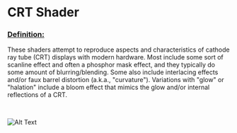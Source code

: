 # CRT Shader

### [Definition:](https://docs.libretro.com/shader/crt/)
These shaders attempt to reproduce aspects and characteristics of cathode ray tube (CRT) displays with modern hardware. Most include some sort of scanline effect and often a phosphor mask effect, and they typically do some amount of blurring/blending. Some also include interlacing effects and/or faux barrel distortion (a.k.a., "curvature"). Variations with "glow" or "halation" include a bloom effect that mimics the glow and/or internal reflections of a CRT.

<br>

![Alt Text](showcase.gif)
